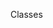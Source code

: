 <span id="title">Classes</span>

<div id="body">

<include src="what/unit-inParent-asPanel.md" boilerplate />

</div>